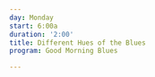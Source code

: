 ```yaml
---
day: Monday
start: 6:00a
duration: '2:00'
title: Different Hues of the Blues
program: Good Morning Blues

---
```

